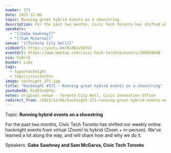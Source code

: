 ```yaml
---
number: 371
date: 2022-12-06
topic: Running great hybrid events on a shoestring
description: For the past two months, Civic Tech Toronto has shifted our weekly online hacknight events from virtual (Zoom) to hybrid (Zoom + in-person). We've learned a lot along the way, and will share how and why we do it.
speakers:
  - "[[Gabe Sawhney]]"
  - "[[Sam McGarva]]"
venue: "[[Toronto City Hall]]"
videoUrl: https://youtu.be/RidK1vSOYUc
eventUrl: https://www.meetup.com/civic-tech-toronto/events/290059698
via: hybrid
booker: Luke
tags:
  - type/hacknight
  - topic/civictechto
image: hacknight_371.jpg
title: "Hacknight #371 – Running great hybrid events on a shoestring"
youtubeID: RidK1vSOYUc
notes: original venue - Toronto City Hall, Civic Innovation Office
redirect_from: /2022/12/06/hacknight-371-running-great-hybrid-events-on-a-shoestring-with-gabe-sawhney-sam-mcgarva/
---
```

Topic: **Running hybrid events on a shoestring**

For the past two months, Civic Tech Toronto has shifted our weekly online hacknight events from virtual (Zoom) to hybrid (Zoom + in-person). We've learned a lot along the way, and will share how and why we do it.

Speakers: **Gabe Sawhney and Sam McGarva, Civic Tech Toronto**
